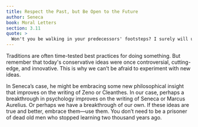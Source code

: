 ```yaml
---
title: Respect the Past, but Be Open to the Future
author: Seneca
book: Moral Letters
section: 3.11
quote: >
  Won't you be walking in your predecessors' footsteps? I surely will use the older path, but if I find a shorter and smoother way, I’ll blaze a trail there. The ones who pioneered these paths aren't our masters, but our guides. Truth stands open to everyone, it hasn't been monopolized.
---
```


Traditions are often time-tested best practices for doing something. But remember that today's conservative ideas were once controversial, cutting-edge, and innovative. This is why we can’t be afraid to experiment with new ideas.

In Seneca’s case, he might be embracing some new philosophical insight that improves on the writing of Zeno or Cleanthes. In our case, perhaps a breakthrough in psychology improves on the writing of Seneca or Marcus Aurelius. Or perhaps we have a breakthrough of our own. If these ideas are true and better, embrace them—use them. You don’t need to be a prisoner of dead old men who stopped learning two thousand years ago.
